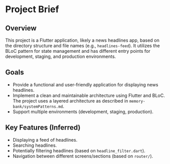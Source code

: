 # Project Brief

## Overview

This project is a Flutter application, likely a news headlines app, based on the directory structure and file names (e.g., `headlines-feed`). It utilizes the BLoC pattern for state management and has different entry points for development, staging, and production environments.

## Goals

-   Provide a functional and user-friendly application for displaying news headlines.
-   Implement a clean and maintainable architecture using Flutter and BLoC. The project uses a layered architecture as described in `memory-bank/systemPatterns.md`.
-   Support multiple environments (development, staging, production).

## Key Features (Inferred)

-   Displaying a feed of headlines.
-   Searching headlines.
-   Potentially filtering headlines (based on `headline_filter.dart`).
-   Navigation between different screens/sections (based on `router/`).
